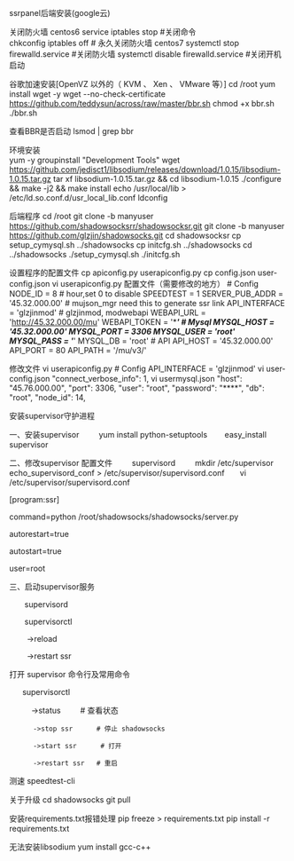 ssrpanel后端安装(google云)

关闭防火墙
	centos6
	service iptables stop    #关闭命令  
	chkconfig iptables off   # 永久关闭防火墙
	centos7
	systemctl stop firewalld.service	#关闭防火墙
	systemctl disable firewalld.service #关闭开机启动

谷歌加速安装[OpenVZ 以外的（ KVM 、 Xen 、 VMware 等）]
	cd /root
	yum install wget -y
	wget --no-check-certificate https://github.com/teddysun/across/raw/master/bbr.sh
	chmod +x bbr.sh
	./bbr.sh

查看BBR是否启动
	lsmod | grep bbr


环境安装	
	yum -y groupinstall "Development Tools"
	wget https://github.com/jedisct1/libsodium/releases/download/1.0.15/libsodium-1.0.15.tar.gz
	tar xf libsodium-1.0.15.tar.gz && cd libsodium-1.0.15
	./configure && make -j2 && make install
	echo /usr/local/lib > /etc/ld.so.conf.d/usr_local_lib.conf
	ldconfig

后端程序
	cd /root
	git clone -b manyuser https://github.com/shadowsocksrr/shadowsocksr.git
	git clone -b manyuser https://github.com/glzjin/shadowsocks.git
	cd shadowsocksr
	cp setup_cymysql.sh ../shadowsocks
	cp initcfg.sh ../shadowsocks
	cd ../shadowsocks
	./setup_cymysql.sh
	./initcfg.sh

设置程序的配置文件
	cp apiconfig.py userapiconfig.py
	cp config.json user-config.json
	vi userapiconfig.py
		配置文件（需要修改的地方）
		# Config
		NODE_ID = 8
		# hour,set 0 to disable
		SPEEDTEST = 1
		SERVER_PUB_ADDR = '45.32.000.00'  # mujson_mgr need this to generate ssr link
		API_INTERFACE = 'glzjinmod'  # glzjinmod, modwebapi
		WEBAPI_URL = 'http://45.32.000.00/mu'
		WEBAPI_TOKEN = '****'
		# Mysql
		MYSQL_HOST = '45.32.000.00'
		MYSQL_PORT = 3306
		MYSQL_USER = 'root'
		MYSQL_PASS = '***'
		MYSQL_DB = 'root'
		# API
		API_HOST = '45.32.000.00'
		API_PORT = 80
		API_PATH = '/mu/v3/'

修改文件
	vi userapiconfig.py
		# Config
		API_INTERFACE = 'glzjinmod' 
	vi user-config.json
		"connect_verbose_info": 1,
	vi usermysql.json
		"host": "45.76.000.00",
		"port": 3306,
		"user": "root",
		"password": "****",
		"db": "root",
		"node_id": 14,
		
安装supervisor守护进程
	
一、安装supervisor
       
   yum install python-setuptools
     
   easy_install supervisor


二、修改supervisor 配置文件
      
  supervisord
      
  mkdir /etc/supervisor
    
  echo_supervisord_conf > /etc/supervisor/supervisord.conf
      
   vi /etc/supervisor/supervisord.conf

[program:ssr]

command=python /root/shadowsocks/shadowsocks/server.py

autorestart=true

autostart=true

user=root


三、启动supervisor服务


       supervisord

       supervisorctl

        ->reload

        ->restart ssr


打开 supervisor 命令行及常用命令


      supervisorctl

          ->status         # 查看状态

          ->stop ssr      # 停止 shadowsocks

          ->start ssr      # 打开

          ->restart ssr   # 重启
测速
	speedtest-cli

关于升级
	cd shadowsocks
	git pull

安装requirements.txt报错处理
	pip freeze > requirements.txt
	pip install -r requirements.txt

无法安装libsodium
	yum install gcc-c++


